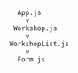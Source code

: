                  App.js
                   v
                Workshop.js
                   v
               WorkshopList.js
                   v
                 Form.js